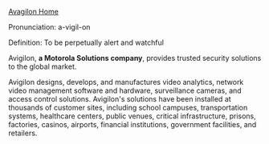 [Avagilon Home](http://avigilon.com/)

Pronunciation: a-vigil-on 

Definition: To be perpetually alert and watchful

Avigilon, **a Motorola Solutions company**, provides trusted security solutions to the global market.

Avigilon designs, develops, and manufactures video analytics, network video management software and hardware, surveillance cameras, and access control solutions. Avigilon's solutions have been installed at thousands of customer sites, including school campuses, transportation systems, healthcare centers, public venues, critical infrastructure, prisons, factories, casinos, airports, financial institutions, government facilities, and retailers.
